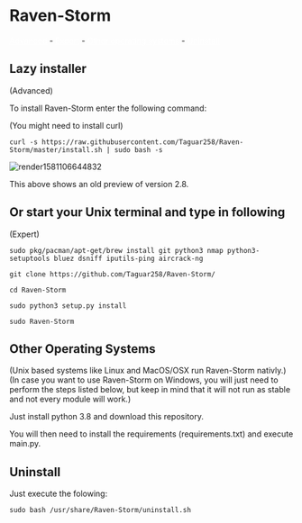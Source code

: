 # Raven-Storm

<a style="color: white;" href="https://taguar258.github.io/Raven-Storm/INSTALLATION.md#lazy-installer">Advanced</a> - <a style="color: white;" href="https://taguar258.github.io/Raven-Storm/INSTALLATION.md#or-start-your-unix-terminal-and-type-in-following">Expert</a> - <a style="color: white;" href="https://taguar258.github.io/Raven-Storm/INSTALLATION.md#other-operating-systems">Other operating systems</a> - <a style="color: white;" href="https://taguar258.github.io/Raven-Storm/INSTALLATION.md#uninstall">Uninstall</a>

## Lazy installer
(Advanced)

To install Raven-Storm enter the following command:

(You might need to install curl)

```curl -s https://raw.githubusercontent.com/Taguar258/Raven-Storm/master/install.sh | sudo bash -s```

![render1581106644832](https://user-images.githubusercontent.com/36562445/74063147-2336e400-49f0-11ea-898c-ccdfa3481b29.gif)

This above shows an old preview of version 2.8.

## Or start your Unix terminal and type in following

(Expert)

```sudo pkg/pacman/apt-get/brew install git python3 nmap python3-setuptools bluez dsniff iputils-ping aircrack-ng```

```git clone https://github.com/Taguar258/Raven-Storm/```

```cd Raven-Storm```

```sudo python3 setup.py install```

```sudo Raven-Storm```

## Other Operating Systems

(Unix based systems like Linux and MacOS/OSX run Raven-Storm nativly.)
(In case you want to use Raven-Storm on Windows, you will just need to perform the steps listed below, but keep in mind that it will not run as stable and not every module will work.)

Just install python 3.8 and download this repository.

You will then need to install the requirements (requirements.txt) and execute main.py.

## Uninstall

Just execute the folowing:

```
sudo bash /usr/share/Raven-Storm/uninstall.sh
```
